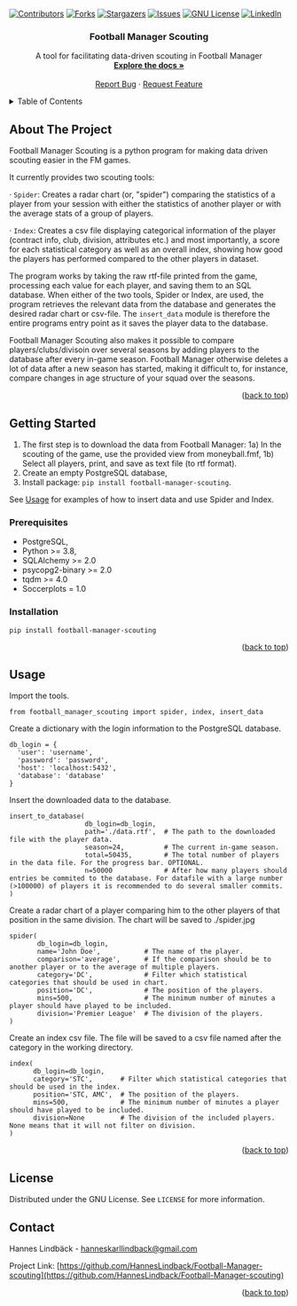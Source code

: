 <!-- Improved compatibility of back to top link: See: https://github.com/othneildrew/Best-README-Template/pull/73 -->
<a id="readme-top"></a>
<!--
*** Thanks for checking out the Best-README-Template. If you have a suggestion
*** that would make this better, please fork the repo and create a pull request
*** or simply open an issue with the tag "enhancement".
*** Don't forget to give the project a star!
*** Thanks again! Now go create something AMAZING! :D
-->



<!-- PROJECT SHIELDS -->
<!--
*** I'm using markdown "reference style" links for readability.
*** Reference links are enclosed in brackets [ ] instead of parentheses ( ).
*** See the bottom of this document for the declaration of the reference variables
*** for contributors-url, forks-url, etc. This is an optional, concise syntax you may use.
*** https://www.markdownguide.org/basic-syntax/#reference-style-links
-->
[![Contributors][contributors-shield]][contributors-url]
[![Forks][forks-shield]][forks-url]
[![Stargazers][stars-shield]][stars-url]
[![Issues][issues-shield]][issues-url]
[![GNU License][license-shield]][license-url]
[![LinkedIn][linkedin-shield]][linkedin-url]

<h3 align="center">Football Manager Scouting</h3>

  <p align="center">
    A tool for facilitating data-driven scouting in Football Manager
    <br />
    <a href="https://github.com/HannesLindback/Football-Manager-scouting"><strong>Explore the docs »</strong></a>
    <br />
    <br />
    <a href="https://github.com/HannesLindback/Football-Manager-scouting/issues/new?labels=bug&template=bug-report---.md">Report Bug</a>
    ·
    <a href="https://github.com/HannesLindback/Football-Manager-scouting/issues/new?labels=enhancement&template=feature-request---.md">Request Feature</a>
  </p>
</div>



<!-- TABLE OF CONTENTS -->
<details>
  <summary>Table of Contents</summary>
  <ol>
    <li>
      <a href="#about-the-project">About The Project</a>
      <ul>
        <li><a href="#built-with">Built With</a></li>
      </ul>
    </li>
    <li>
      <a href="#getting-started">Getting Started</a>
      <ul>
        <li><a href="#prerequisites">Prerequisites</a></li>
        <li><a href="#installation">Installation</a></li>
      </ul>
    </li>
    <li><a href="#usage">Usage</a></li>
    <li><a href="#roadmap">Roadmap</a></li>
    <li><a href="#contributing">Contributing</a></li>
    <li><a href="#license">License</a></li>
    <li><a href="#contact">Contact</a></li>
    <li><a href="#acknowledgments">Acknowledgments</a></li>
  </ol>
</details>



<!-- ABOUT THE PROJECT -->
## About The Project

Football Manager Scouting is a python program for making data driven scouting easier in the FM games.

It currently provides two scouting tools:

  · ```Spider```: Creates a radar chart (or, "spider") comparing the statistics of a player from your session with either the statistics of another player or with the average stats of a group of players.
  
  · ```Index```: Creates a csv file displaying categorical information of the player  (contract info, club, division, attributes etc.) and most importantly, a score for each statistical category as well as an overall index, showing how good the players has performed compared to the other players in dataset.

The program works by taking the raw rtf-file printed from the game, processing each value for each player, and saving them to an SQL database. When either of the two tools, Spider or Index, are used, the program retrieves the relevant data from the database and generates the desired radar chart or csv-file. The ```insert_data``` module is therefore the entire programs entry point as it saves the player data to the database.

Football Manager Scouting also makes it possible to compare players/clubs/divisoin over several seasons by adding players to the database after every in-game season. Football Manager otherwise deletes a lot of data after a new season has started, making it difficult to, for instance, compare changes in age structure of your squad over the seasons.

<p align="right">(<a href="#readme-top">back to top</a>)</p>

<!-- GETTING STARTED -->
## Getting Started
1) The first step is to download the data from Football Manager:
  1a) In the scouting of the game, use the provided view from moneyball.fmf,
  1b) Select all players, print, and save as text file (to rtf format).
2) Create an empty PostgreSQL database,
3) Install package: ```pip install football-manager-scouting```.

See <a href="#readme-top">Usage</a> for examples of how to insert data and use Spider and Index.

### Prerequisites

* PostgreSQL,
* Python >= 3.8,
* SQLAlchemy >= 2.0
* psycopg2-binary >= 2.0
* tqdm >= 4.0
* Soccerplots = 1.0

### Installation

```pip install football-manager-scouting```

<p align="right">(<a href="#readme-top">back to top</a>)</p>

<!-- USAGE EXAMPLES -->
## Usage

Import the tools.
```
from football_manager_scouting import spider, index, insert_data
```

Create a dictionary with the login information to the PostgreSQL database.
```
db_login = {
  'user': 'username',
  'password': 'password',
  'host': 'localhost:5432',
  'database': 'database'
}
```

Insert the downloaded data to the database.
```
insert_to_database(
                   db_login=db_login,
                   path='./data.rtf',  # The path to the downloaded file with the player data.
                   season=24,          # The current in-game season.
                   total=50435,        # The total number of players in the data file. For the progress bar. OPTIONAL.
                   n=50000             # After how many players should entries be commited to the database. For datafile with a large number (>100000) of players it is recommended to do several smaller commits.
)              
```

Create a radar chart of a player comparing him to the other players of that position in the same division. The chart will be saved to ./spider.jpg

```
spider(
       db_login=db_login,
       name='John Doe',           # The name of the player.
       comparison='average',      # If the comparison should be to another player or to the average of multiple players.
       category='DC',             # Filter which statistical categories that should be used in chart.
       position='DC',             # The position of the players.
       mins=500,                  # The minimum number of minutes a player should have played to be included.
       division='Premier League'  # The division of the players.
)
```

Create an index csv file. The file will be saved to a csv file named after the category in the working directory.
```
index(
      db_login=db_login,
      category='STC',       # Filter which statistical categories that should be used in the index.
      position='STC, AMC',  # The position of the players.
      mins=500,             # The minimum number of minutes a player should have played to be included.
      division=None         # The division of the included players. None means that it will not filter on division.
)
```

<p align="right">(<a href="#readme-top">back to top</a>)</p>

<!-- LICENSE -->
## License

Distributed under the GNU License. See `LICENSE` for more information.

<!-- CONTACT -->
## Contact

Hannes Lindbäck - hanneskarllindback@gmail.com

Project Link: [https://github.com/HannesLindback/Football-Manager-scouting](https://github.com/HannesLindback/Football-Manager-scouting)

<p align="right">(<a href="#readme-top">back to top</a>)</p>

<!-- MARKDOWN LINKS & IMAGES -->
<!-- https://www.markdownguide.org/basic-syntax/#reference-style-links -->
[contributors-shield]: https://img.shields.io/github/contributors/HannesLindback/Football-Manager-scouting.svg?style=for-the-badge
[contributors-url]: https://github.com/HannesLindback/Football-Manager-scouting/graphs/contributors
[forks-shield]: https://img.shields.io/github/forks/HannesLindback/Football-Manager-scouting.svg?style=for-the-badge
[forks-url]: https://github.com/HannesLindback/Football-Manager-scouting/network/members
[stars-shield]: https://img.shields.io/github/stars/HannesLindback/Football-Manager-scouting.svg?style=for-the-badge
[stars-url]: https://github.com/HannesLindback/Football-Manager-scouting/stargazers
[issues-shield]: https://img.shields.io/github/issues/HannesLindback/Football-Manager-scouting.svg?style=for-the-badge
[issues-url]: https://github.com/HannesLindback/Football-Manager-scouting/issues
[license-shield]: https://img.shields.io/github/license/HannesLindback/Football-Manager-scouting.svg?style=for-the-badge
[license-url]: https://github.com/HannesLindback/Football-Manager-scouting/blob/master/LICENSE
[linkedin-shield]: https://img.shields.io/badge/-LinkedIn-black.svg?style=for-the-badge&logo=linkedin&colorB=555
[linkedin-url]: https://linkedin.com/in/hannes-lindback
[product-screenshot]: images/screenshot.png
[Python.org]: https://img.shields.io/badge/python-3670A0?style=for-the-badge&logo=python&logoColor=ffdd54
[Python-url]: https://python.org/
[SQLAlchemy.org]: https://img.shields.io/badge/SQLAlchemy-306998?logo=python&logoColor=white
[SQLAlchemy-url]: https://sqlalchemy.org/
